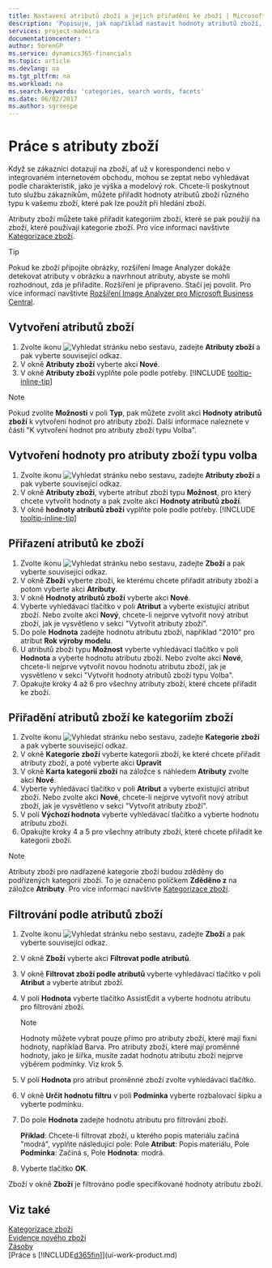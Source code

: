 ```yaml
---
title: Nastavení atributů zboží a jejich přiřadění ke zboží | Microsoft Docs
description: 'Popisuje, jak například nastavit hodnoty atributů zboží, které lze použít jako vyhledávací slova, a přiřadit je ke zboží a kategoriím zboží.'
services: project-madeira
documentationcenter: ''
author: SorenGP
ms.service: dynamics365-financials
ms.topic: article
ms.devlang: na
ms.tgt_pltfrm: na
ms.workload: na
ms.search.keywords: 'categories, search words, facets'
ms.date: 06/02/2017
ms.author: sgroespe
---
```

# <a name="work-with-item-attributes"></a>Práce s atributy zboží
Když se zákazníci dotazují na zboží, ať už v korespondenci nebo v integrovaném internetovém obchodu, mohou se zeptat nebo vyhledávat podle charakteristik, jako je výška a modelový rok. Chcete-li poskytnout tuto službu zákazníkům, můžete přiřadit hodnoty atributů zboží různého typu k vašemu zboží, které pak lze použít při hledání zboží.

Atributy zboží můžete také přiřadit kategoriím zboží, které se pak použijí na zboží, které používají kategorie zboží. Pro více informací navštivte [Kategorizace zboží](inventory-how-categorize-items.md).

> [!Tip]  
> Pokud ke zboží připojíte obrázky, rozšíření Image Analyzer dokáže detekovat atributy v obrázku a navrhnout atributy, abyste se mohli rozhodnout, zda je přiřadíte. Rozšíření je připraveno. Stačí jej povolit. Pro více informací navštivte [Rozšíření Image Analyzer pro Microsoft Business Central](ui-extensions-image-analyzer.md).

## <a name="to-create-item-attributes"></a>Vytvoření atributů zboží
1. Zvolte ikonu ![Vyhledat stránku nebo sestavu](media/ui-search/search_small.png "Ikona Vyhledat stránku nebo sestavu"), zadejte **Atributy zboží** a pak vyberte související odkaz.
2. V okně **Atributy zboží** vyberte akci **Nové**.
3. V okně **Atributy zboží** vyplňte pole podle potřeby. [!INCLUDE [tooltip-inline-tip](includes/tooltip-inline-tip_md.md)]

> [!NOTE]  
>   Pokud zvolíte **Možnosti** v poli **Typ**, pak můžete zvolit akci **Hodnoty atributů zboží** k vytvoření hodnot pro atributy zboží. Další informace naleznete v části "K vytvoření hodnot pro atributy zboží typu Volba".  

## <a name="to-create-values-for-item-attributes-of-type-option"></a>Vytvoření hodnoty pro atributy zboží typu volba
1. Zvolte ikonu ![Vyhledat stránku nebo sestavu](media/ui-search/search_small.png "Ikona Vyhledat stránku nebo sestavu"), zadejte **Atributy zboží** a pak vyberte související odkaz.
2. V okně **Atributy zboží**, vyberte atribut zboží typu **Možnost**, pro který chcete vytvořit hodnoty a pak zvolte akci **Hodnoty atributů zboží**.
3. V okně **hodnoty atributů zboží** vyplňte pole podle potřeby. [!INCLUDE [tooltip-inline-tip](includes/tooltip-inline-tip_md.md)]

## <a name="to-assign-item-attributes-to-items"></a>Přiřazení atributů ke zboží
1. Zvolte ikonu ![Vyhledat stránku nebo sestavu](media/ui-search/search_small.png "Ikona Vyhledat stránku nebo sestavu"), zadejte **Zboží** a pak vyberte související odkaz.
2. V okně **Zboží** vyberte zboží, ke kterému chcete přiřadit atributy zboží a potom vyberte akci **Atributy**.
3. V okně **Hodnoty atributů zboží** vyberte akci **Nové**.
4. Vyberte vyhledávací tlačítko v poli **Atribut** a vyberte existující atribut zboží. Nebo zvolte akci **Nový**, chcete-li nejprve vytvořit nový atribut zboží, jak je vysvětleno v sekci "Vytvořit atributy zboží".
5. Do pole **Hodnota** zadejte hodnotu atributu zboží, například "2010" pro atribut **Rok výroby modelu**.
6. U atributů zboží typu **Možnost** vyberte vyhledávací tlačítko v poli **Hodnota** a vyberte hodnotu atributu zboží. Nebo zvolte akci **Nové**, chcete-li nejprve vytvořit novou hodnotu atributu zboží, jak je vysvětleno v sekci "Vytvořit hodnoty atributů zboží typu Volba".
7. Opakujte kroky 4 až 6 pro všechny atributy zboží, které chcete přiřadit ke zboží.

## <a name="to-assign-item-attributes-to-item-categories"></a>Přiřadění atributů zboží ke kategoriím zboží
1. Zvolte ikonu ![Vyhledat stránku nebo sestavu](media/ui-search/search_small.png "Ikona Vyhledat stránku nebo sestavu"), zadejte **Kategorie zboží** a pak vyberte související odkaz.
2. V okně **Kategorie zboží** vyberte kategorii zboží, ke které chcete přiřadit atributy zboží, a poté vyberte akci **Upravit**
3. V okně **Karta kategorií zboží** na záložce s náhledem **Atributy** zvolte akci **Nové**.
4. Vyberte vyhledávací tlačítko v poli **Atribut** a vyberte existující atribut zboží. Nebo zvolte akci **Nové**, chcete-li nejprve vytvořit nový atribut zboží, jak je vysvětleno v sekci "Vytvořit atributy zboží".
5. V poli **Výchozí hodnota** vyberte vyhledávací tlačítko a vyberte hodnotu atributu zboží.
6. Opakujte kroky 4 a 5 pro všechny atributy zboží, které chcete přiřadit ke kategorii zboží.

> [!NOTE]  
>   Atributy zboží pro nadřazené kategorie zboží budou zděděny do podřízených kategorií zboží. To je označeno políčkem **Zděděno z** na záložce **Atributy**. Pro více informací navštivte [Kategorizace zboží](inventory-how-categorize-items.md).

## <a name="to-filter-by-item-attributes"></a>Filtrování podle atributů zboží
1. Zvolte ikonu ![Vyhledat stránku nebo sestavu](media/ui-search/search_small.png "Ikona Vyhledat stránku nebo sestavu"), zadejte **Zboží** a pak vyberte související odkaz.
2. V okně **Zboží** vyberte akci **Filtrovat podle atributů**.
3. V okně **Filtrovat zboží podle atributů** vyberte vyhledávací tlačítko v poli **Atribut** a vyberte atribut zboží.
4. V poli **Hodnota** vyberte tlačítko AssistEdit a vyberte hodnotu atributu pro filtrování zboží.

    > [!NOTE]  
   >   Hodnoty můžete vybrat pouze přímo pro atributy zboží, které mají fixní hodnoty, například Barva. Pro atributy zboží, které mají proměnné hodnoty, jako je šířka, musíte zadat hodnotu atributu zboží nejprve výběrem podmínky. Viz krok 5.
5. V poli **Hodnota** pro atribut proměnné zboží zvolte vyhledávací tlačítko.
6. V okně **Určit hodnotu filtru** v poli **Podmínka** vyberte rozbalovací šipku a vyberte podmínku.
7. Do pole **Hodnota** zadejte hodnotu atributu pro filtrování zboží.

    **Příklad**: Chcete-li filtrovat zboží, u kterého popis materiálu začíná "modrá", vyplňte následující pole: Pole **Atribut**: Popis materiálu, Pole **Podmínka**: Začíná s, Pole **Hodnota**: modrá.
8. Vyberte tlačítko **OK**.   

Zboží v okně **Zboží** je filtrováno podle specifikované hodnoty atributu zboží.

## <a name="see-also"></a>Viz také
[Kategorizace zboží](inventory-how-categorize-items.md)    
[Evidence nového zboží](inventory-how-register-new-items.md)  
[Zásoby](inventory-manage-inventory.md)  
[Práce s [!INCLUDE[d365fin](includes/d365fin_md.md)]](ui-work-product.md)
